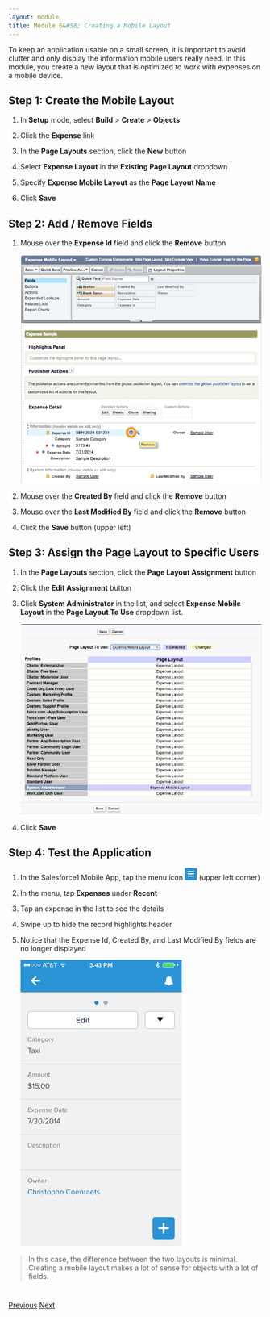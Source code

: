 ```yaml
---
layout: module
title: Module 6&#58; Creating a Mobile Layout
---
```

To keep an application usable on a small screen, it is important to avoid clutter and only display the information 
mobile users really need. In this module, you create a new layout that is optimized to work with expenses on a mobile 
device.

## Step 1: Create the Mobile Layout

1. In **Setup** mode, select **Build** > **Create** > **Objects**

1. Click the **Expense** link

1. In the **Page Layouts** section, click the **New** button

1. Select **Expense Layout** in the **Existing Page Layout** dropdown 

1. Specify **Expense Mobile Layout** as the **Page Layout Name** 

1. Click **Save**


## Step 2: Add / Remove Fields

1. Mouse over the **Expense Id** field and click the **Remove** button 

    ![](images/mobile_layout.png)
 
1. Mouse over the **Created By** field and click the **Remove** button 
 
1. Mouse over the **Last Modified By** field and click the **Remove** button 

1. Click the **Save** button (upper left)


## Step 3: Assign the Page Layout to Specific Users

1. In the **Page Layouts** section, click the **Page Layout Assignment** button

1. Click the **Edit Assignment** button

1. Click **System Administrator** in the list, and select **Expense Mobile Layout** in the **Page 
Layout To Use** dropdown list.

    ![](images/mobile_layout_assignment.png)

1. Click **Save**


## Step 4: Test the Application

1. In the Salesforce1 Mobile App, tap the menu icon ![](images/hamburger.png) (upper left corner)
 
1. In the menu, tap **Expenses** under **Recent**
 
1. Tap an expense in the list to see the details

1. Swipe up to hide the record highlights header

1. Notice that the Expense Id, 
Created By, and Last Modified By fields are no longer displayed
 
    ![](images/s1_mobile_layout.png)



> In this case, the difference between the two layouts is minimal. Creating a mobile layout makes a lot of sense for 
objects with a lot of 
fields.

<div class="row" style="margin-top:40px;">
<div class="col-sm-12">
<a href="enter-expenses-in-s1.html" class="btn btn-default"><i class="glyphicon glyphicon-chevron-left"></i> Previous</a>
<a href="create-compact-layout.html" class="btn btn-default pull-right">Next <i class="glyphicon glyphicon-chevron-right"></i></a>
</div>
</div>
